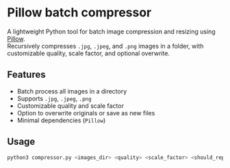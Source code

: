 # Pillow batch compressor

A lightweight Python tool for batch image compression and resizing using [Pillow](https://python-pillow.org).  
Recursively compresses `.jpg`, `.jpeg`, and `.png` images in a folder, with customizable quality, scale factor, and optional overwrite.

## Features
- Batch process all images in a directory
- Supports `.jpg`, `.jpeg`, `.png`
- Customizable quality and scale factor
- Option to overwrite originals or save as new files
- Minimal dependencies (`Pillow`)

## Usage

```bash
python3 compressor.py <images_dir> <quality> <scale_factor> <should_replace>
```
